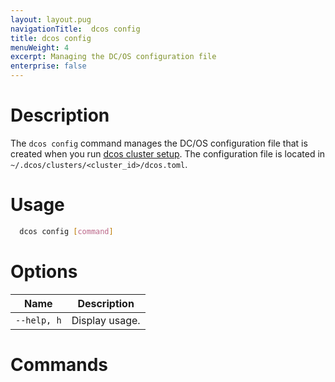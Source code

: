 ```yaml
---
layout: layout.pug
navigationTitle:  dcos config
title: dcos config
menuWeight: 4
excerpt: Managing the DC/OS configuration file
enterprise: false
---
```


# Description

The `dcos config` command manages the DC/OS configuration file that is created when you run [dcos cluster setup](/1.12/cli/command-reference/dcos-cluster/dcos-cluster-setup/). The configuration file is located in `~/.dcos/clusters/<cluster_id>/dcos.toml`. 

# Usage

```bash
  dcos config [command]
```

# Options

| Name |  Description |
|---------|-------------|
| `--help, h`   |   Display usage. |



# Commands

